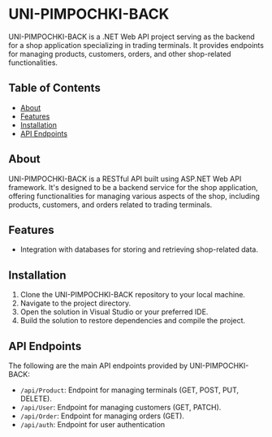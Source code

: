# UNI-PIMPOCHKI-BACK

UNI-PIMPOCHKI-BACK is a .NET Web API project serving as the backend for a shop application specializing in trading terminals. It provides endpoints for managing products, customers, orders, and other shop-related functionalities.

## Table of Contents

- [About](#about)
- [Features](#features)
- [Installation](#installation)
- [API Endpoints](#api-endpoints)

## About

UNI-PIMPOCHKI-BACK is a RESTful API built using ASP.NET Web API framework. It's designed to be a backend service for the shop application, offering functionalities for managing various aspects of the shop, including products, customers, and orders related to trading terminals.

## Features
- Integration with databases for storing and retrieving shop-related data.

## Installation

1. Clone the UNI-PIMPOCHKI-BACK repository to your local machine.
2. Navigate to the project directory.
3. Open the solution in Visual Studio or your preferred IDE.
4. Build the solution to restore dependencies and compile the project.

## API Endpoints

The following are the main API endpoints provided by UNI-PIMPOCHKI-BACK:

- `/api/Product`: Endpoint for managing terminals (GET, POST, PUT, DELETE).
- `/api/User`: Endpoint for managing customers (GET, PATCH).
- `/api/Order`: Endpoint for managing orders (GET).
- `/api/auth`: Endpoint for user authentication